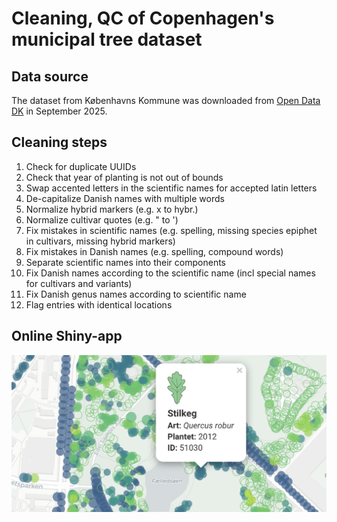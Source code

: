 # Cleaning, QC of Copenhagen's municipal tree dataset

## Data source

The dataset from Københavns Kommune was downloaded from [Open Data DK](https://www.opendata.dk/city-of-copenhagen/trae-basis-kommunale-traeer) in September 2025.

## Cleaning steps

1. Check for duplicate UUIDs
2. Check that year of planting is not out of bounds
3. Swap accented letters in the scientific names for accepted latin letters
4. De-capitalize Danish names with multiple words
5. Normalize hybrid markers (e.g. x to hybr.)
6. Normalize cultivar quotes (e.g. " to ')
7. Fix mistakes in scientific names (e.g. spelling, missing species epiphet in cultivars, missing hybrid markers)
8. Fix mistakes in Danish names (e.g. spelling, compound words)
9. Separate scientific names into their components
10. Fix Danish names according to the scientific name (incl special names for cultivars and variants)
11. Fix Danish genus names according to scientific name
12. Flag entries with identical locations


## Online Shiny-app

![App image](app_screenshot.png)
